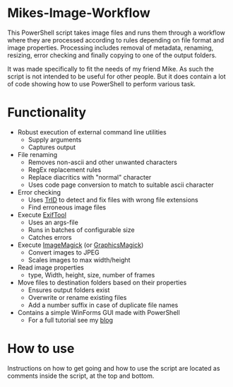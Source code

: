 # Mikes-Image-Workflow

This PowerShell script takes image files and runs them through a workflow where they are processed according to rules depending on file format and image properties. Processing includes removal of metadata, renaming, resizing, error checking and finally copying to one of the output folders.

It was made specifically to fit the needs of my friend Mike. As such the script is not intended to be useful for other people. But it does contain a lot of code showing how to use PowerShell to perform various task.

# Functionality

* Robust execution of external command line utilities
  * Supply arguments
  * Captures output
* File renaming
  * Removes non-ascii and other unwanted characters
  * RegEx replacement rules
  * Replace diacritics with "normal" character
  * Uses code page conversion to match to suitable ascii character
* Error checking
  * Uses [TrID](http://mark0.net/soft-trid-e.html) to detect and fix files with wrong file extensions
  * Find erroneous image files
* Execute [ExifTool](http://www.sno.phy.queensu.ca/~phil/exiftool/)
  * Uses an args-file
  * Runs in batches of configurable size
  * Catches errors
* Execute [ImageMagick](http://www.imagemagick.org/) (or [GraphicsMagick](http://www.graphicsmagick.org/))
  * Convert images to JPEG
  * Scales images to max width/height
* Read image properties
  * type, Width, height, size, number of frames
* Move files to destination folders based on their properties
  * Ensures output folders exist
  * Overwrite or rename existing files
  * Add a number suffix in case of duplicate file names
* Contains a simple WinForms GUI made with PowerShell
  * For a full tutorial see my [blog](http://www.rlvision.com/blog/a-drag-and-drop-gui-made-with-powershell/)

# How to use

Instructions on how to get going and how to use the script are located as comments inside the script, at the top and bottom.
